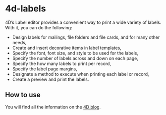 # 4d-labels

4D’s Label editor provides a convenient way to print a wide variety of labels. With it, you can do the following:
* Design labels for mailings, file folders and file cards, and for many other needs,
* Create and insert decorative items in label templates,
* Specify the font, font size, and style to be used for the labels,
* Specify the number of labels across and down on each page,
* Specify the how many labels to print per record,
* Specify the label page margins,
* Designate a method to execute when printing each label or record,
* Create a preview and print the labels.

## How to use

You will find all the information on the [4D blog](https://blog.4d.com/news-flash-4d-components-available-on-github/).
